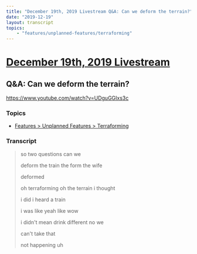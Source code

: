 ```yaml
---
title: "December 19th, 2019 Livestream Q&A: Can we deform the terrain?"
date: "2019-12-19"
layout: transcript
topics:
    - "features/unplanned-features/terraforming"
---
```

# [December 19th, 2019 Livestream](../2019-12-19.md)
## Q&A: Can we deform the terrain?
https://www.youtube.com/watch?v=UDguGGIxs3c

### Topics
* [Features > Unplanned Features > Terraforming](../topics/features/unplanned-features/terraforming.md)

### Transcript

> so two questions can we
>
> deform the train the form the wife
>
> deformed
>
> oh terraforming oh the terrain i thought
>
> i did i heard a train
>
> i was like yeah like wow
>
> i didn't mean drink different no we
>
> can't take that
>
> not happening uh
